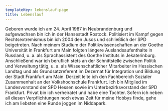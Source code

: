 ```yaml
---
templateKey: lebenslauf-page
title: Lebenslauf
---
```

Geboren wurde ich am 24. April 1987 in Neubrandenburg und aufgewachsen bin ich in der Hansestadt Rostock. Politisiert im Kampf gegen Rechtsextremismus bin ich 2004 den Jusos und schließlich der SPD beigetreten. Nach meinem Studium der Politikwissenschaften an der Goethe Universität in Frankfurt am Main folgten längere Auslandsaufenthalte in Russland, u. a. als Sprachassistent des Goethe Instituts in Jekaterinburg. Anschließend war ich beruflich stets an der Schnittstelle zwischen Politik und Verwaltung tätig, u. a. als Wissenschaftlicher Mitarbeiter im Hessischen Landtag und als Grundsatzreferent im Dezernat für Integration und Bildung der Stadt Frankfurt am Main. Derzeit leite ich den Fachbereich Sozialer Zusammenhalt an der Volkshochschule Frankfurt. Ich bin Mitglied im Landesvorstand der SPD Hessen sowie im Unterbezirksvorstand der SPD Frankfurt. Privat bin ich verheiratet und habe eine Tochter. Sofern ich neben all diesen Verpflichtungen noch etwas Zeit für meine Hobbys finde, gehe ich am liebsten eine Runde joggen im Niddapark.